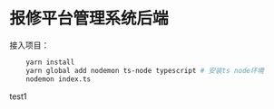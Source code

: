 # 报修平台管理系统后端

接入项目：
```bash
    yarn install
    yarn global add nodemon ts-node typescript # 安装ts node环境
    nodemon index.ts
```
test1